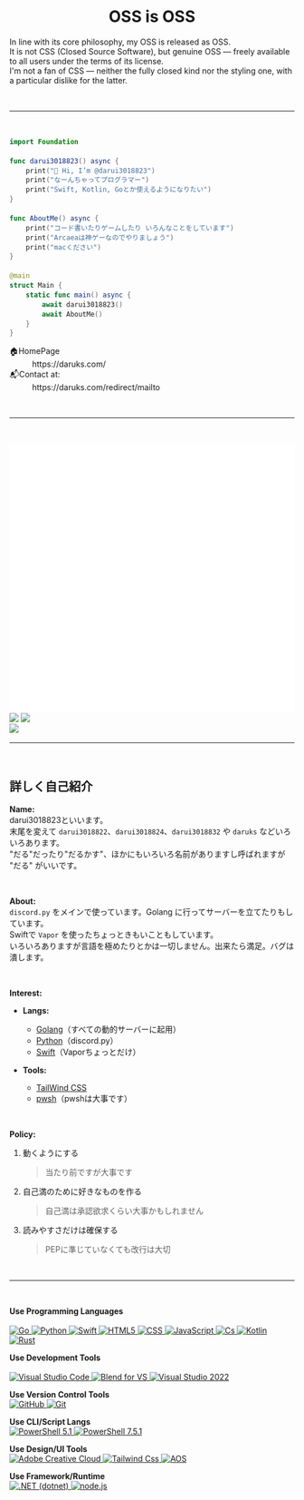 <h1 align="center">OSS is OSS</h1>

In line with its core philosophy, my OSS is released as OSS.<br>
It is not CSS (Closed Source Software), but genuine OSS — freely available to all users under the terms of its license.<br>
I'm not a fan of CSS — neither the fully closed kind nor the styling one, with a particular dislike for the latter.<br>

<br>

---

<br>

```swift
import Foundation

func darui3018823() async {
    print("👋 Hi, I’m @darui3018823")
    print("なーんちゃってプログラマー")
    print("Swift, Kotlin, Goとか使えるようになりたい")
}

func AboutMe() async {
    print("コード書いたりゲームしたり いろんなことをしています")
    print("Arcaeaは神ゲーなのでやりましょう")
    print("macください")
}

@main
struct Main {
    static func main() async {
        await darui3018823()
        await AboutMe()
    }
}

```

<dl>
	<dt>🏠HomePage</dt>
		<dd target="_blank">https://daruks.com/</dd>
	<dt>📬Contact at:</dt>
		<dd target="_blank">https://daruks.com/redirect/mailto</dd>
</dl>
<br>

---
<br>

<img src="https://raw.githubusercontent.com/darui3018823/metrics/master/github-metrics.svg" alt="GitHub Metrics" /><br>
![](http://github-profile-summary-cards.vercel.app/api/cards/repos-per-language?username=darui3018823&theme=blue_green)
![](http://github-profile-summary-cards.vercel.app/api/cards/most-commit-language?username=darui3018823&theme=blue_green)<br>
![](https://github-profile-trophy.vercel.app/?username=darui3018823&title=MultiLanguage,Commits,Repo,Experience&theme=discord&no-frame=true)

---
<br>

## 詳しく自己紹介


<strong>Name:</strong><br>
	darui3018823といいます。<br>
	末尾を変えて <code>darui3018822</code>、<code>darui3018824</code>、<code>darui3018832</code> や <code>daruks</code> などいろいろあります。<br>
	"だる"だったり"だるかす"、ほかにもいろいろ名前がありますし呼ばれますが "だる" がいいです。

<br>

<strong>About:</strong><br>
	<code>discord.py</code> をメインで使っています。Golang に行ってサーバーを立てたりもしています。<br>
	Swiftで <code>Vapor</code> を使ったちょっときもいこともしています。<br>
	いろいろありますが言語を極めたりとかは一切しません。出来たら満足。バグは潰します。

<br>

**Interest:**

- **Langs:**
  - [Golang](https://go.dev)（すべての動的サーバーに起用）
  - [Python](https://python.org)（discord.py）
  - [Swift](https://swift.org)（Vaporちょっとだけ）

- **Tools:**
  - [TailWind CSS](https://tailwindcss.com)
  - [pwsh](https://learn.microsoft.com/ja-jp/powershell/scripting/whats-new/what-s-new-in-powershell-75?view=powershell-7.4)（pwshは大事です）


<br>

<strong>Policy:</strong>  
1. 動くようにする  
   > 当たり前ですが大事です  
2. 自己満のために好きなものを作る  
   > 自己満は承認欲求くらい大事かもしれません  
3. 読みやすさだけは確保する  
   > PEPに準じていなくても改行は大切

      
<br>

---
<br>

**Use Programming Languages**<br><br>
<a href="https://go.dev/">
	<img src="https://cdn.daruks.com/profile/assets/Go-Logo_Blue.png" alt="Go" height="50" />
</a>
<a href="https://www.python.org/">
	<img src="https://cdn.daruks.com/profile/assets/python.png" alt="Python" height="50" />
</a>
<a href="https://developer.apple.com/jp/swift/">
	<img src="https://cdn.daruks.com/profile/assets/Swift_logo_color.svg" alt="Swift" height="50" />
</a>
<a href="https://developer.mozilla.org/ja-JP/docs/Web/HTML">
	<img src="https://cdn.daruks.com/profile/assets/html.png" alt="HTML5" height="50" />
</a>
<a href="https://developer.mozilla.org/ja-JP/docs/Web/CSS">
	<img src="https://cdn.daruks.com/profile/assets/css.svg" alt="CSS" height="50" />
</a>
<a href="https://developer.mozilla.org/ja-JP/docs/Web/JavaScript">
	<img src="https://cdn.daruks.com/profile/assets/java_javascript.png" alt="JavaScript" height="50" />
</a>
<a href="https://learn.microsoft.com/ja-jp/dotnet/csharp/">
	<img src="https://cdn.daruks.com/profile/assets/Csharp_Logo.png" alt="Cs" height="50" />
</a>
<a href="https://kotlinlang.org/">
	<img src="https://cdn.daruks.com/profile/assets/Kotlin%20Full%20Color%20Logo%20Mark%20RGB.png" alt="Kotlin" height="50" />
</a>
<a href="https://www.rust-lang.org/">
	<img src="https://cdn.daruks.com/profile/assets/rust.js.webp" alt="Rust" height="50" />
</a>

**Use Development Tools**<br><br>
<a href="https://code.visualstudio.com/">
	<img src="https://cdn.daruks.com/profile/assets/vscode.png" alt="Visual Studio Code" height="50" />
</a>
<a href="https://learn.microsoft.com/ja-jp/visualstudio/xaml-tools/creating-a-ui-by-using-blend-for-visual-studio?view=vs-2022">
	<img src="https://cdn.daruks.com/profile/assets/msb-for-vs2022.png" alt="Blend for VS" height="50">
</a>
<a href="https://visualstudio.microsoft.com/ja/">
	<img src="https://cdn.daruks.com/profile/assets/Visual_Studio_Icon_2022.png" alt="Visual Studio 2022" height="50" />
</a>

**Use Version Control Tools**<br>
<a href="https://github.com/">
	<img src="https://cdn.daruks.com/profile/assets/github-mark-white.png" alt="GitHub" height="50" />
</a>
<a href="https://git-scm.com/">
	<img src="https://cdn.daruks.com/profile/assets/Git-Icon-1788C.png" alt="Git" height="50" />
</a>

**Use CLI/Script Langs**<br>
<a href="https://learn.microsoft.com/ja-jp/powershell/module/microsoft.powershell.core/about/about_windows_powershell_5.1?view=powershell-5.1">
	<img src="https://cdn.daruks.com/profile/assets/PowerShell_5.0_icon.png" alt="PowerShell 5.1" height="50" />
</a>
<a href="https://learn.microsoft.com/ja-jp/powershell/scripting/whats-new/what-s-new-in-powershell-75?view=powershell-7.5">
	<img src="https://cdn.daruks.com/profile/assets/Powershell.svg" alt="PowerShell 7.5.1" height="50" />
</a>

**Use Design/UI Tools**<br>
<a href="https://www.adobe.com/jp/creativecloud.html">
	<img src="https://cdn.daruks.com/profile/assets/AdobeCC.png" alt="Adobe Creative Cloud" height="50" />
</a>
<a href="https://tailwindcss.com/">
	<img src="https://cdn.daruks.com/profile/assets/tailwindcss-mark.d52e9897.svg" alt="Tailwind Css" height="45">
</a>
<a href="https://michalsnik.github.io/aos/">
	<img src="" alt="AOS" height="50" />
</a>

**Use Framework/Runtime**<br>
<a href="https://dotnet.microsoft.com/ja-jp/">
    <img src="https://cdn.daruks.com/profile/assets/dotnet.png" alt=".NET (dotnet)" height="50" />
</a>
<a href="https://nodejs.org/">
	<img src="https://nodejs.org/static/logos/jsIconGreen.svg" alt="node.js" height="50" />
</a>
